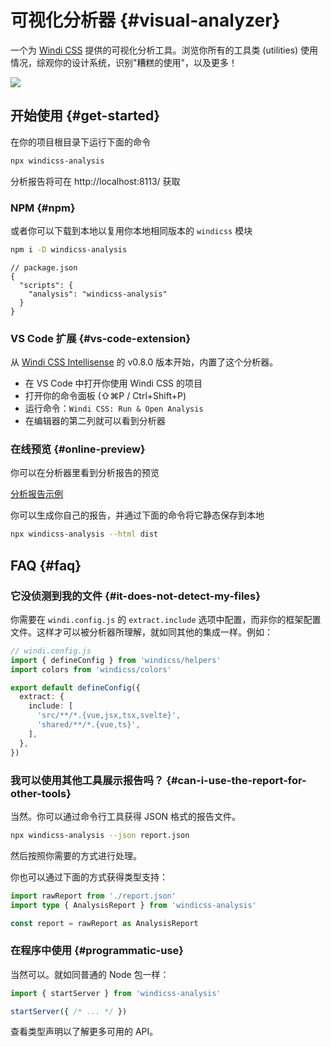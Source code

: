 # 可视化分析器 {#visual-analyzer}

<PackageInfo name="windicss-analysis" author="antfu" />

一个为 [Windi CSS](https://github.com/windicss/windicss) 提供的可视化分析工具。浏览你所有的工具类 (utilities) 使用情况，综观你的设计系统，识别"糟糕的使用"，以及更多！

<img src="https://user-images.githubusercontent.com/11247099/113150805-0c43f880-9267-11eb-85a6-ec1a2f1eed37.png" />

## 开始使用 {#get-started}

在你的项目根目录下运行下面的命令

```bash
npx windicss-analysis
```

分析报告将可在 http://localhost:8113/ 获取

### NPM {#npm}

或者你可以下载到本地以复用你本地相同版本的 `windicss` 模块

```bash
npm i -D windicss-analysis
```

```json5
// package.json
{
  "scripts": {
    "analysis": "windicss-analysis"
  }
}
```

### VS Code 扩展 {#vs-code-extension}

从 [Windi CSS Intellisense](https://github.com/windicss/windicss-intellisense) 的 v0.8.0 版本开始，内置了这个分析器。

- 在 VS Code 中打开你使用 Windi CSS 的项目
- 打开你的命令面板 (⇧⌘P / Ctrl+Shift+P)
- 运行命令：`Windi CSS: Run & Open Analysis`
- 在编辑器的第二列就可以看到分析器

### 在线预览 {#online-preview}

你可以在分析器里看到分析报告的预览

[分析报告示例](http://analysis-demo.windicss.org)

你可以生成你自己的报告，并通过下面的命令将它静态保存到本地

```bash
npx windicss-analysis --html dist
```

## FAQ {#faq}

### 它没侦测到我的文件 {#it-does-not-detect-my-files}

你需要在 `windi.config.js` 的 `extract.include` 选项中配置，而非你的框架配置文件。这样才可以被分析器所理解，就如同其他的集成一样。例如：

```ts
// windi.config.js
import { defineConfig } from 'windicss/helpers'
import colors from 'windicss/colors'

export default defineConfig({
  extract: {
    include: [
      'src/**/*.{vue,jsx,tsx,svelte}',
      'shared/**/*.{vue,ts}',
    ],
  },
})
```

### 我可以使用其他工具展示报告吗？ {#can-i-use-the-report-for-other-tools}

当然。你可以通过命令行工具获得 JSON 格式的报告文件。

```bash
npx windicss-analysis --json report.json
```

然后按照你需要的方式进行处理。

你也可以通过下面的方式获得类型支持：

```ts
import rawReport from './report.json'
import type { AnalysisReport } from 'windicss-analysis'

const report = rawReport as AnalysisReport
```

### 在程序中使用 {#programmatic-use}

当然可以。就如同普通的 Node 包一样：

```ts
import { startServer } from 'windicss-analysis'

startServer({ /* ... */ })
```

查看类型声明以了解更多可用的 API。

